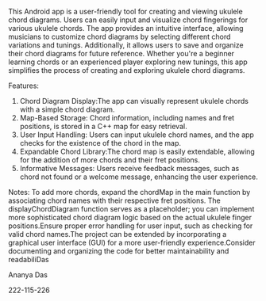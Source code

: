 This Android app is a user-friendly tool for creating and viewing ukulele chord diagrams. Users can easily input and visualize chord fingerings for various ukulele chords. The app provides an intuitive interface, allowing musicians to customize chord diagrams by selecting different chord variations and tunings. Additionally, it allows users to save and organize their chord diagrams for future reference. Whether you're a beginner learning chords or an experienced player exploring new tunings, this app simplifies the process of creating and exploring ukulele chord diagrams.

Features:
1. Chord Diagram Display:The app can visually represent ukulele chords with a simple chord diagram.
2. Map-Based Storage: Chord information, including names and fret positions, is stored in a C++ map for easy retrieval.
3. User Input Handling: Users can input ukulele chord names, and the app checks for the existence of the chord in the map.
4. Expandable Chord Library:The chord map is easily extendable, allowing for the addition of more chords and their fret positions.
5. Informative Messages: Users receive feedback messages, such as chord not found or a welcome message, enhancing the user experience.

Notes:
To add more chords, expand the chordMap in the main function by associating chord names with their respective fret positions. The displayChordDiagram function serves as a placeholder; you can implement more sophisticated chord diagram logic based on the actual ukulele finger positions.Ensure proper error handling for user input, such as checking for valid chord names.The project can be extended by incorporating a graphical user interface (GUI) for a more user-friendly experience.Consider documenting and organizing the code for better maintainability and readabiliDas


Ananya Das
 
222-115-226